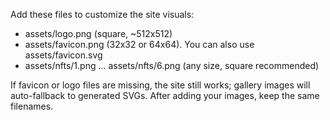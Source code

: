 Add these files to customize the site visuals:

- assets/logo.png  (square, ~512x512)
- assets/favicon.png (32x32 or 64x64). You can also use assets/favicon.svg
- assets/nfts/1.png ... assets/nfts/6.png (any size, square recommended)

If favicon or logo files are missing, the site still works; gallery images will auto-fallback to generated SVGs. After adding your images, keep the same filenames.

